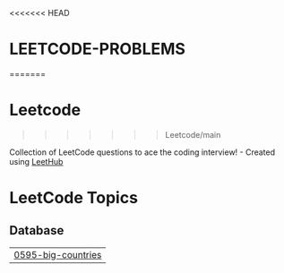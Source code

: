 <<<<<<< HEAD
# LEETCODE-PROBLEMS
=======
# Leetcode
>>>>>>> Leetcode/main

Collection of LeetCode questions to ace the coding interview! - Created using [LeetHub](https://github.com/QasimWani/LeetHub)

<!---LeetCode Topics Start-->
# LeetCode Topics
## Database
|  |
| ------- |
| [0595-big-countries](https://github.com/CHAITANYA-2002/LEETCODE-PROBLEMS/tree/master/0595-big-countries) |
<!---LeetCode Topics End-->